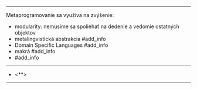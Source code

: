 ***********
Metaprogramovanie sa využíva na zvýšenie:
- modularity: nemusíme sa spoliehať na dedenie a vedomie ostatných objektov
- metalingvistická abstrakcia #add_info 
- Domain Specific Languages #add_info 
- makrá #add_info 
- #add_info 


---
- <**>
---